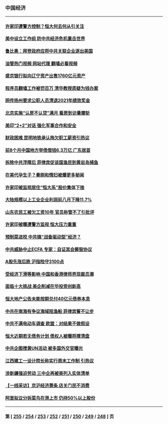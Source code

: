 ### 中国经济
---
#### [许家印遭警方控制？恒大何去何从引关注](../../pages/ncid283/n14082588.md?09280445) 
#### [美中设立工作组 防中共经济危机重击世界](../../pages/ncid283/n14082582.md?09280445) 
#### [鲁比奥：拜登政府应将中共关联企业逐出美国](../../pages/ncid283/n14082564.md?09280445) 
#### [油管热门视频 网站代理 翻墙必看视频](http://138.2.39.72:81/youtube.html?epic-marker?09280445)
#### [盛京银行拟向辽宁资产出售1760亿元资产](../../pages/ncid283/n14082558.md?09280445) 
#### [程序员翻墙工作被罚百万 清华教授质疑为钱办案](../../pages/ncid283/n14082545.md?09280445) 
#### [网传扬州要求公职人员清退2021年绩效奖金](../../pages/ncid283/n14082511.md?09280445) 
#### [北京实施“认房不认贷”满月 看房到访量腰斩](../../pages/ncid283/n14082404.md?09280445) 
#### [美印“2+2”对话 强化军事合作和安全](../../pages/ncid283/n14082487.md?09280445) 
#### [财政困难 昆明地铁承认拖欠职工薪资引热议](../../pages/ncid283/n14082271.md?09280445) 
#### [前8个月中国地方举债借钱6.3万亿 广东居首](../../pages/ncid283/n14082183.md?09280445) 
#### [拆除中共浮障后 菲律宾促该国渔民到黄岩岛捕鱼](../../pages/ncid283/n14082335.md?09280445) 
#### [在美代孕生子？秦刚和情妇被爆更多秘闻](../../pages/ncid283/n14082305.md?09280445) 
#### [许家印被监视居住“恒大系”股价集体下挫](../../pages/ncid283/n14082263.md?09280445) 
#### [大陆规模以上工业企业利润前八月下降11.7%](../../pages/ncid283/n14082009.md?09280445) 
#### [山东农民工被欠工资10年 官员称管不了引批评](../../pages/ncid283/n14082178.md?09280445) 
#### [许家印被曝遭警方监视 恒大压力重重](../../pages/ncid283/n14082159.md?09280445) 
#### [预制菜进校 中共搞“战备驱动型”经济？](../../pages/ncid283/n14082109.md?09280445) 
#### [中共威胁中止ECFA 专家：自证其会撕毁协议](../../pages/ncid283/n14082047.md?09280445) 
#### [A股先涨后跌 沪指险守3100点](../../pages/ncid283/n14082001.md?09280445) 
#### [受经济下滑等影响 中国和香港律师界现裁员潮](../../pages/ncid283/n14081977.md?09280445) 
#### [面临十大挑战 美企削减在华投资创新高](../../pages/ncid283/n14081770.md?09280445) 
#### [恒大地产公告未能按期兑付40亿元债券本息](../../pages/ncid283/n14081809.md?09280445) 
#### [中共在南海有争议海域阻渔船 菲律宾誓不让步](../../pages/ncid283/n14081769.md?09280445) 
#### [中共不满电动车调查 欧盟：对结果不做假设](../../pages/ncid283/n14081740.md?09280445) 
#### [恒大近期若无债务计划 债权人被曝将撑清盘](../../pages/ncid283/n14081703.md?09280445) 
#### [中共企图搅黄UN活动 被多国外交官曝光](../../pages/ncid283/n14081668.md?09280445) 
#### [江西建工一设计院长称实行周末工作制 引热议](../../pages/ncid283/n14081629.md?09280445) 
#### [涉新疆强迫劳动 三中企再被美列入实体清单](../../pages/ncid283/n14081691.md?09280445) 
#### [【一线采访】京沪经济萧条 店关门民不消费](../../pages/ncid283/n14081540.md?09280445) 
#### [阿里拟议分拆菜鸟在港上市 仍持50%以上股份](../../pages/ncid283/n14081610.md?09280445) 

---
#### 第 [ [255](./255.md?09280445) / [254](./254.md?09280445) / [253](./253.md?09280445) / [252](./252.md?09280445) / [251](./251.md?09280445) / [250](./250.md?09280445) / [249](./249.md?09280445) / [248](./248.md?09280445) ] 页
